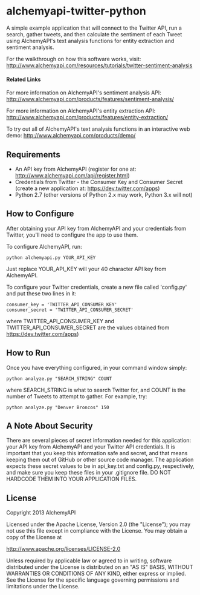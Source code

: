 alchemyapi-twitter-python
=========================

A simple example application that will connect to the Twitter API, run a search, gather tweets, and then calculate the sentiment of each Tweet using AlchemyAPI's text analysis functions for entity extraction and sentiment analysis.

For the walkthrough on how this software works, visit: http://www.alchemyapi.com/resources/tutorials/twitter-sentiment-analysis


#### Related Links ####

For more information on AlchemyAPI's sentiment analysis API: http://www.alchemyapi.com/products/features/sentiment-analysis/

For more information on AlchemyAPI's entity extraction API: http://www.alchemyapi.com/products/features/entity-extraction/


To try out all of AlchemyAPI's text analysis functions in an interactive web demo: http://www.alchemyapi.com/products/demo/


## Requirements ##

- An API key from AlchemyAPI (register for one at: http://www.alchemyapi.com/api/register.html)
- Credentials from Twitter - the Consumer Key and Consumer Secret (create a new application at: https://dev.twitter.com/apps)
- Python 2.7 (other versions of Python 2.x may work, Python 3.x will not)


## How to Configure ##

After obtaining your API key from AlchemyAPI and your credentials from Twitter, you'll need to configure the app to use them. 

To configure AlchemyAPI, run:

	python alchemyapi.py YOUR_API_KEY

Just replace YOUR_API_KEY will your 40 character API key from AlchemyAPI.


To configure your Twitter credentials, create a new file called 'config.py' and put these two lines in it:

	consumer_key = 'TWITTER_API_CONSUMER_KEY'
	consumer_secret = 'TWITTER_API_CONSUMER_SECRET'

where TWITTER_API_CONSUMER_KEY and TWITTER_API_CONSUMER_SECRET are the values obtained from https://dev.twitter.com/apps)


## How to Run ##

Once you have everything configured, in your command window simply:

	python analyze.py "SEARCH_STRING" COUNT

where SEARCH_STRING is what to search Twitter for, and COUNT is the number of Tweets to attempt to gather. For example, try:

	python analyze.py "Denver Broncos" 150


## A Note About Security ##

There are several pieces of secret information needed for this application: your API key from AlchemyAPI and your Twitter API credentials. It is important that you keep this information safe and secret, and that means keeping them out of GitHub or other source code manager. The application expects these secret values to be in api_key.txt and config.py, respectively, and make sure you keep these files in your .gitignore file. DO NOT HARDCODE THEM INTO YOUR APPLICATION FILES.


## License ##

Copyright 2013 AlchemyAPI

Licensed under the Apache License, Version 2.0 (the "License");
you may not use this file except in compliance with the License.
You may obtain a copy of the License at

http://www.apache.org/licenses/LICENSE-2.0

Unless required by applicable law or agreed to in writing, software
distributed under the License is distributed on an "AS IS" BASIS,
WITHOUT WARRANTIES OR CONDITIONS OF ANY KIND, either express or implied.
See the License for the specific language governing permissions and
limitations under the License.

